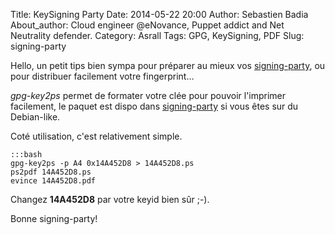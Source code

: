 Title: KeySigning Party
Date: 2014-05-22 20:00
Author: Sebastien Badia
About_author: Cloud engineer @eNovance, Puppet addict and Net Neutrality defender.
Category: Asrall
Tags: GPG, KeySigning, PDF
Slug: signing-party


Hello, un petit tips bien sympa pour préparer au mieux vos [signing-party](https://en.wikipedia.org/wiki/Key_signing_party), ou pour distribuer facilement votre fingerprint…

*gpg-key2ps* permet de formater votre clée pour pouvoir l'imprimer facilement, le paquet est dispo dans [signing-party](https://packages.debian.org/jessie/signing-party) si vous êtes sur du Debian-like.

Coté utilisation, c'est relativement simple.

    :::bash
    gpg-key2ps -p A4 0x14A452D8 > 14A452D8.ps
    ps2pdf 14A452D8.ps
    evince 14A452D8.pdf

Changez **14A452D8** par votre keyid bien sûr ;-).

Bonne signing-party!

